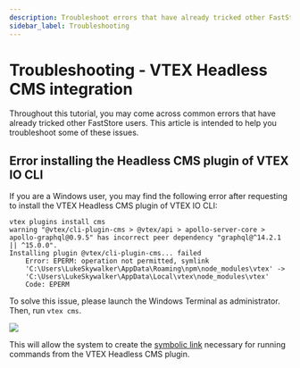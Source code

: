 ```yaml
---
description: Troubleshoot errors that have already tricked other FastStore users throughout the VTEX Headless CMS integration.
sidebar_label: Troubleshooting
---
```


# Troubleshooting - VTEX Headless CMS integration 

Throughout this tutorial, you may come across common errors that have already tricked other FastStore users. This article is intended to help you troubleshoot some of these issues.

## Error installing the Headless CMS plugin of VTEX IO CLI 

If you are a Windows user, you may find the following error after requesting to install the VTEX Headless CMS plugin of VTEX IO CLI:

```
vtex plugins install cms
warning "@vtex/cli-plugin-cms > @vtex/api > apollo-server-core > apollo-graphql@0.9.5" has incorrect peer dependency "graphql@^14.2.1 || ^15.0.0".
Installing plugin @vtex/cli-plugin-cms... failed
    Error: EPERM: operation not permitted, symlink 
    'C:\Users\LukeSkywalker\AppData\Roaming\npm\node_modules\vtex' ->
    'C:\Users\LukeSkywalker\AppData\Local\vtex\node_modules\vtex'
    Code: EPERM
```    

To solve this issue, please launch the Windows Terminal as administrator. Then, run `vtex cms`.

![](https://vtexhelp.vtexassets.com/assets/docs/src/TroubleshootingCMS___fd0e1b6bd9843af1cca2991104370a1a.jpg)

This will allow the system to create the [symbolic link](https://en.wikipedia.org/wiki/Symbolic_link) necessary for running commands from the VTEX Headless CMS plugin.